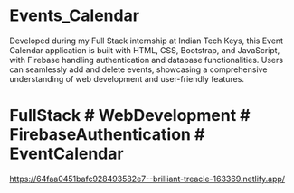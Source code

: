 # Events_Calendar
Developed during my Full Stack internship at Indian Tech Keys, this Event Calendar application is built with HTML, CSS, Bootstrap, and JavaScript, 
with Firebase handling authentication and database functionalities. Users can seamlessly add and delete events, 
showcasing a comprehensive understanding of web development and user-friendly features. 

# FullStack # WebDevelopment # FirebaseAuthentication # EventCalendar






https://64faa0451bafc928493582e7--brilliant-treacle-163369.netlify.app/
